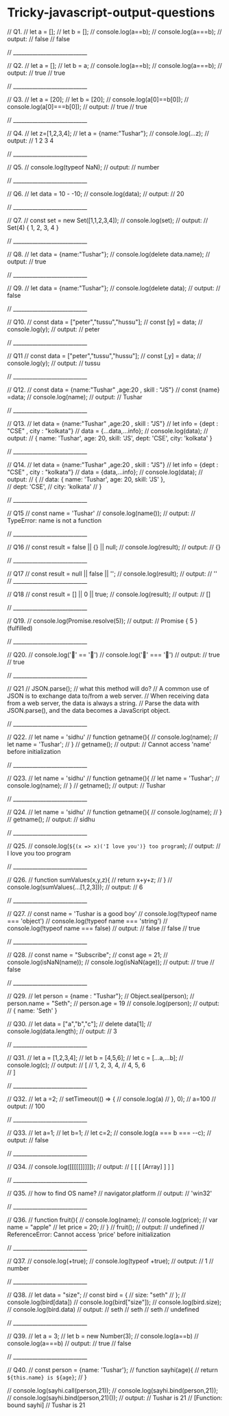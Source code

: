 # Tricky-javascript-output-questions

// Q1.
// let a = [];
// let b = [];
// console.log(a==b);
// console.log(a===b);
// output:
// false
// false

// ___________________________

// Q2.
// let a = [];
// let b = a;
// console.log(a==b);
// console.log(a===b);
// output:
// true
// true

// ___________________________

// Q3.
// let a = [20];
// let b = [20];
// console.log(a[0]==b[0]);
// console.log(a[0]===b[0]);
// output:
// true
// true

// ___________________________

// Q4.
// let z=[1,2,3,4];
// let a = {name:"Tushar"};
// console.log(...z);
// output:
// 1 2 3 4 

// ___________________________

// Q5.
// console.log(typeof NaN);
// output:
// number

// ___________________________

// Q6.
// let data = 10 - -10;
// console.log(data);
// output:
// 20

// ___________________________

// Q7.
// const set = new Set([1,1,2,3,4]);
// console.log(set);
// output:
// Set(4) { 1, 2, 3, 4 }

// ___________________________

// Q8.
// let data = {name:"Tushar"};
// console.log(delete data.name);
// output:
// true

// ___________________________

// Q9.
// let data = {name:"Tushar"};
// console.log(delete data);
// output:
// false

// ___________________________

// Q10.
// const data = ["peter","tussu","hussu"];
// const [y] = data;
// console.log(y);
// output:
// peter

// ___________________________

// Q11
// const data = ["peter","tussu","hussu"];
// const [,y] = data;
// console.log(y);
// output:
// tussu

// ___________________________

// Q12.
// const data = {name:"Tushar" ,age:20 , skill : "JS"}
// const {name} =data;
// console.log(name);
// output:
// Tushar

// ___________________________

// Q13.
// let data = {name:"Tushar" ,age:20 , skill : "JS"}
// let info = {dept : "CSE" , city : "kolkata"}
// data = {...data,...info};
// console.log(data);
// output:
// { name: 'Tushar', age: 20, skill: 'JS', dept: 'CSE', city: 'kolkata' }

// ___________________________

// Q14.
// let data = {name:"Tushar" ,age:20 , skill : "JS"}
// let info = {dept : "CSE" , city : "kolkata"}
// data = {data,...info};
// console.log(data);
// output:
// {
//     data: { name: 'Tushar', age: 20, skill: 'JS' },      
//     dept: 'CSE',
//     city: 'kolkata'
// }

// ___________________________

// Q15
// const name = 'Tushar'
// console.log(name());
// output:
// TypeError: name is not a function

// ___________________________

// Q16
// const result = false || {} || null;
// console.log(result);
// output:
// {}

// ___________________________

// Q17
// const result = null || false || '';
// console.log(result);
// output:
// ''
// ___________________________

// Q18
// const result = [] || 0 || true;
// console.log(result);
// output:
// []

// ___________________________

// Q19.
// console.log(Promise.resolve(5));
// output:
// Promise { 5 } (fulfilled)

// ___________________________

// Q20.
// console.log('🧡' == '🧡')
// console.log('🧡' === '🧡')
// output:
// true
// true

// ___________________________

// Q21
// JSON.parse();
// what this method will do?
// A common use of JSON is to exchange data to/from a web server.
// When receiving data from a web server, the data is always a string.
// Parse the data with JSON.parse(), and the data becomes a JavaScript object.

// ___________________________

// Q22.
// let name = 'sidhu'
// function getname(){
//     console.log(name);
//     let name = 'Tushar';
// }
// getname();
// output:
// Cannot access 'name' before initialization

// ___________________________

// Q23.
// let name = 'sidhu'
// function getname(){
//     let name = 'Tushar';
//     console.log(name);
// }
// getname();
// output:
// Tushar

// ___________________________

// Q24.
// let name = 'sidhu'
// function getname(){
//     console.log(name);
// }
// getname();
// output:
// sidhu

// ___________________________

// Q25.
// console.log(`${(x => x)('I love you')} too program`);
// output:
// I love you too program

// ___________________________

// Q26.
// function sumValues(x,y,z){
//     return x+y+z;
// }
// console.log(sumValues(...[1,2,3]));
// output:
// 6

// ___________________________

// Q27.
// const name = 'Tushar is a good boy'
// console.log(!typeof name === 'object')
// console.log(!typeof name === 'string')
// console.log(!typeof name === false)
// output:
// false
// false
// true

// ___________________________

// Q28.
// const name = "Subscribe";
// const age = 21;
// console.log(isNaN(name));
// console.log(isNaN(age));
// output:
// true
// false

// ___________________________

// Q29.
// let person = {name : "Tushar"};
// Object.seal(person);
// person.name = "Seth";
// person.age = 19
// console.log(person);
// output:
// { name: 'Seth' }

// Q30.
// let data = ["a","b","c"];
// delete data[1];
// console.log(data.length);
// output:
// 3

// ___________________________

// Q31.
// let a = [1,2,3,4];
// let b = [4,5,6];
// let c = [...a,...b];
// console.log(c);
// output:
// [
//     1, 2, 3, 4,
//     4, 5, 6    
// ]

// ___________________________

// Q32.
// let a =2;
// setTimeout(() => {
//     console.log(a)
// }, 0);
// a=100
// output:
// 100

// ___________________________

// Q33.
// let a=1;
// let b=1;
// let c=2;
// console.log(a === b === --c);
// output:
// false

// ___________________________

// Q34.
// console.log([[[[[]]]]]);
// output:
// [ [ [ [Array] ] ] ]

// ___________________________

// Q35.
// how to find OS name?
// navigator.platform
// output:
// 'win32'

// ___________________________

// Q36.
// function fruit(){
//     console.log(name);
//     console.log(price);
//     var name = "apple"
//     let price = 20;
// }
// fruit();
// output:
// undefined
// ReferenceError: Cannot access 'price' before initialization

// ___________________________

// Q37.
// console.log(+true);
// console.log(typeof +true);
// output:
// 1
// number

// ___________________________

// Q38.
// let data = "size";
// const bird = {
//     size: "seth"
// };
// console.log(bird[data])
// console.log(bird["size"]);
// console.log(bird.size);
// console.log(bird.data)
// output:
// seth
// seth
// seth
// undefined

// ___________________________

// Q39.
// let a = 3;
// let b = new Number(3);
// console.log(a==b)
// console.log(a===b)
// output:
// true
// false

// ___________________________

// Q40.
// const person = {name: 'Tushar'};
// function sayhi(age){
//     return `${this.name} is ${age}`;
// }

// console.log(sayhi.call(person,21));
// console.log(sayhi.bind(person,21));
// console.log(sayhi.bind(person,21)());
// output:
// Tushar is 21
// [Function: bound sayhi]
// Tushar is 21

